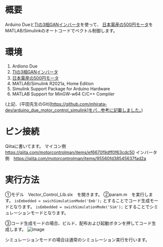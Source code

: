 # 概要
Arduino Dueと[TIの3相GANインバータ](https://www.tij.co.jp/tool/jp/BOOSTXL-3PHGANINV)を使って、
[日本電産の500円モータ](https://ja.aliexpress.com/item/1005001686327895.html)をMATLAB/Simulinkのオートコードでベクトル制御します。

# 環境
1. Ardiono Due
2. [TIの3相GANインバータ](https://www.tij.co.jp/tool/jp/BOOSTXL-3PHGANINV)
3. [日本電産の500円モータ](https://ja.aliexpress.com/item/1005001686327895.html)
4. MATLAB/Simulink R2021a, Home Edition
5. Simulink Support Package for Arduino Hardware
6. MATLAB Support for MinGW-w64 C/C++ Compiler

(上記、(平田先生のGit)[https://github.com/mhirata-dev/arduino_due_motor_control_simulink]をパ…参考に記載しました。)

# ピン接続
Qiitaに書いてます。
マイコン側　https://qiita.com/motorcontrolman/items/ef6670f9dff0f63cdc50
インバータ側　https://qiita.com/motorcontrolman/items/95560fd38545637fad2a

# 実行方法
①モデル　Vector_Control_Lib.slx　を開きます。
②param.m　を実行します。
`isEmbedded = swichSimulationMode('Emb');` とすることでコード生成モードとなります。
`isEmbedded = swichSimulationMode('Sim');` とすることでシミュレーションモードとなります。

③コード生成モードの場合、ビルド、配布および起動ボタンを押してコード生成します。
![image](https://user-images.githubusercontent.com/53783776/134696570-d77da93e-80f2-44aa-81d8-d38442561d88.png)

シミュレーションモードの場合は通常のシミュレーション実行を行います。
